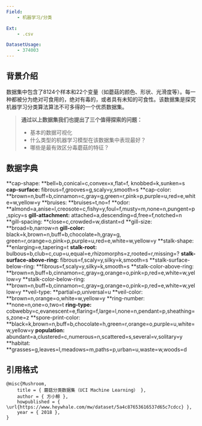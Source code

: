 ```yaml
---
Field:
    - 机器学习/分类

Ext:
    - .csv

DatasetUsage:
    - 374003
---
```


## **背景介绍**

数据集中包含了8124个样本和22个变量（如蘑菇的颜色、形状、光滑度等）。每一种都被分为绝对可食用的，绝对有毒的，或者具有未知的可食性。该数据集是探究机器学习分类算法算法不可多得的一个优质数据集。

> **通过以上数据集我们也提出了三个值得探索的问题：**
> * 基本的数据可视化
> *  什么类型的机器学习模型在该数据集中表现最好？
> * 哪些是最有效区分毒蘑菇的特征？


## **数据字典**

**cap-shape: **bell=b,conical=c,convex=x,flat=f, knobbed=k,sunken=s
**cap-surface:** fibrous=f,grooves=g,scaly=y,smooth=s
**cap-color: **brown=n,buff=b,cinnamon=c,gray=g,green=r,pink=p,purple=u,red=e,white=w,yellow=y
**bruises: **bruises=t,no=f
**odor: **almond=a,anise=l,creosote=c,fishy=y,foul=f,musty=m,none=n,pungent=p,spicy=s
**gill-attachment:** attached=a,descending=d,free=f,notched=n
**gill-spacing: **close=c,crowded=w,distant=d
**gill-size: **broad=b,narrow=n
**gill-color:** black=k,brown=n,buff=b,chocolate=h,gray=g, green=r,orange=o,pink=p,purple=u,red=e,white=w,yellow=y
**stalk-shape: **enlarging=e,tapering=t
**stalk-root:** bulbous=b,club=c,cup=u,equal=e,rhizomorphs=z,rooted=r,missing=?
**stalk-surface-above-ring:** fibrous=f,scaly=y,silky=k,smooth=s
**stalk-surface-below-ring: **fibrous=f,scaly=y,silky=k,smooth=s
**stalk-color-above-ring: **brown=n,buff=b,cinnamon=c,gray=g,orange=o,pink=p,red=e,white=w,yellow=y
**stalk-color-below-ring: **brown=n,buff=b,cinnamon=c,gray=g,orange=o,pink=p,red=e,white=w,yellow=y
**veil-type: **partial=p,universal=u
**veil-color: **brown=n,orange=o,white=w,yellow=y
**ring-number: **none=n,one=o,two=t
**ring-type:** cobwebby=c,evanescent=e,flaring=f,large=l,none=n,pendant=p,sheathing=s,zone=z
**spore-print-color: **black=k,brown=n,buff=b,chocolate=h,green=r,orange=o,purple=u,white=w,yellow=y
**population:** abundant=a,clustered=c,numerous=n,scattered=s,several=v,solitary=y
**habitat: **grasses=g,leaves=l,meadows=m,paths=p,urban=u,waste=w,woods=d

## **引用格式**
```
@misc{Mushroom,
    title = { 蘑菇分类数据集（UCI Machine Learning） },
    author = { 方小鲸 },
    howpublished = { \url{https://www.heywhale.com/mw/dataset/5a4c87653616537d65c7cdcc} },
    year = { 2018 },
}
```